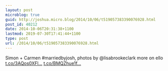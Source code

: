 ```yaml
---
layout: post
microblog: true
guid: http://joshua.micro.blog/2014/10/06/t519057383390076928.html
post_id: 40212
date: 2014-10-06T20:31:38+1100
lastmod: 2019-07-30T17:41:44+1100
type: post
url: /2014/10/06/t519057383390076928.html
---
```

Simon + Carmen #marriedbyjosh, photos by @lisabrookeclark more on ello [t.co/3AQos0XFl...](https://t.co/3AQos0XFl5) [t.co/BMQZhue1f...](http://t.co/BMQZhue1fP)
